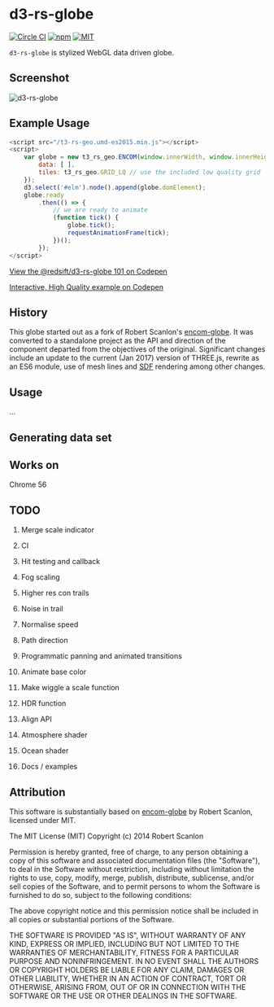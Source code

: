 # d3-rs-globe

[![Circle CI](https://img.shields.io/circleci/project/redsift/d3-rs-globe.svg?style=flat-square)](https://circleci.com/gh/redsift/d3-rs-globe)
[![npm](https://img.shields.io/npm/v/@redsift/d3-rs-globe.svg?style=flat-square)](https://www.npmjs.com/package/@redsift/d3-rs-globe)
[![MIT](https://img.shields.io/badge/license-MIT-blue.svg?style=flat-square)](https://raw.githubusercontent.com/redsift/d3-rs-globe/master/LICENSE)

`d3-rs-globe` is stylized WebGL data driven globe.

## Screenshot

![d3-rs-globe](https://raw.github.com/redsift/d3-rs-globe/master/examples/screenshot.jpg "D3 Globe")

## Example Usage

```javascript
<script src="/t3-rs-geo.umd-es2015.min.js"></script>
<script>
    var globe = new t3_rs_geo.ENCOM(window.innerWidth, window.innerHeight, {
        data: [ ],
        tiles: t3_rs_geo.GRID_LQ // use the included low quality grid
    });
    d3.select('#elm').node().append(globe.domElement);
    globe.ready
        .then(() => {
            // we are ready to animate
            (function tick() {
                globe.tick();
                requestAnimationFrame(tick);
            })();
        });
</script>
```

[View the @redsift/d3-rs-globe 101 on Codepen](http://codepen.io/rahulpowar/pen/zNRrEL)

[Interactive, High Quality example on Codepen](http://codepen.io/rahulpowar/pen/zNRrEL)

## History

This globe started out as a fork of Robert Scanlon's [encom-globe](https://github.com/arscan/encom-globe). It was converted to a standalone project as the API and direction of the component departed from the objectives of the original. Significant changes include an update to the current (Jan 2017) version of THREE.js, rewrite as an ES6 module, use of mesh lines and [SDF](https://www.youtube.com/watch?v=CGZRHJvJYIg) rendering among other changes.

## Usage

...

## Generating data set


## Works on

Chrome 56

## TODO

1. Merge scale indicator
1. CI

1. Hit testing and callback
1. Fog scaling
1. Higher res con trails
1. Noise in trail
1. Normalise speed 
1. Path direction
1. Programmatic panning and animated transitions
1. Animate base color 
1. Make wiggle a scale function 
1. HDR function
1. Align API
1. Atmosphere shader
1. Ocean shader
1. Docs / examples

## Attribution

This software is substantially based on [encom-globe](https://github.com/arscan/encom-globe) by Robert Scanlon, licensed under MIT.

The MIT License (MIT)
Copyright (c) 2014 Robert Scanlon

Permission is hereby granted, free of charge, to any person obtaining a copy
of this software and associated documentation files (the "Software"), to deal
in the Software without restriction, including without limitation the rights
to use, copy, modify, merge, publish, distribute, sublicense, and/or sell
copies of the Software, and to permit persons to whom the Software is
furnished to do so, subject to the following conditions:

The above copyright notice and this permission notice shall be included in
all copies or substantial portions of the Software.

THE SOFTWARE IS PROVIDED "AS IS", WITHOUT WARRANTY OF ANY KIND, EXPRESS OR
IMPLIED, INCLUDING BUT NOT LIMITED TO THE WARRANTIES OF MERCHANTABILITY,
FITNESS FOR A PARTICULAR PURPOSE AND NONINFRINGEMENT. IN NO EVENT SHALL THE
AUTHORS OR COPYRIGHT HOLDERS BE LIABLE FOR ANY CLAIM, DAMAGES OR OTHER
LIABILITY, WHETHER IN AN ACTION OF CONTRACT, TORT OR OTHERWISE, ARISING FROM,
OUT OF OR IN CONNECTION WITH THE SOFTWARE OR THE USE OR OTHER DEALINGS IN
THE SOFTWARE.
